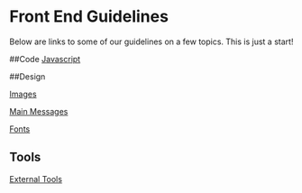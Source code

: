 # Front End Guidelines 

Below are links to some of our guidelines on a few topics. This is just a start!

##Code
[Javascript](javascript.md)

##Design

[Images](images.md)

[Main Messages](main-message.md)

[Fonts](fonts.md)

## Tools 
[External Tools](external-tools.md)
